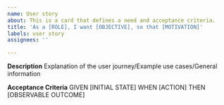 ```yaml
---
name: User story
about: This is a card that defines a need and acceptance criteria.
title: 'As a [ROLE], I want [OBJECTIVE], so that [MOTIVATION]'
labels: user story
assignees: ''

---
```


**Description**
Explanation of the user journey/Example use cases/General information

**Acceptance Criteria**
GIVEN [INITIAL STATE]
WHEN [ACTION]
THEN [OBSERVABLE OUTCOME]
